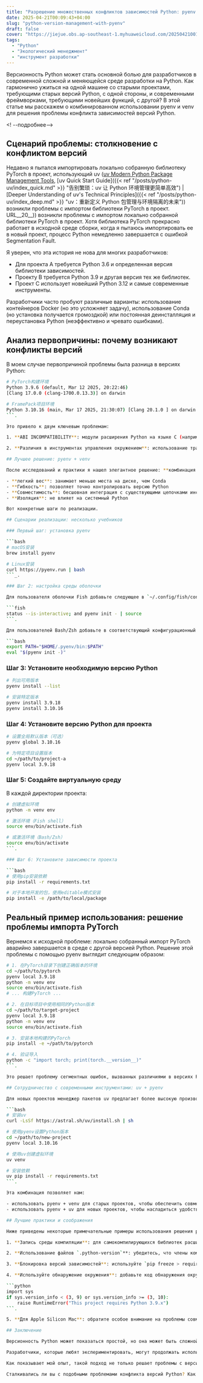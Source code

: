 ```yaml
---
title: "Разрешение множественных конфликтов зависимостей Python: pyenv и venv в действии"
date: 2025-04-21T00:09:43+04:00
slug: "python-version-management-with-pyenv"
draft: false
cover: "https://jiejue.obs.ap-southeast-1.myhuaweicloud.com/20250421001116715.webp"
tags:
  - "Python"
  - "Экологический менеджмент"
  - "инструмент разработки"
---
```


Версионность Python может стать основной болью для разработчиков в современной сложной и меняющейся среде разработки на Python. Как гармонично ужиться на одной машине со старыми проектами, требующими старых версий Python, с одной стороны, и современными фреймворками, требующими новейших функций, с другой? В этой статье мы расскажем о комбинированном использовании pyenv и venv для решения проблемы конфликта зависимостей версий Python.

<! --подробнее-->

## Сценарий проблемы: столкновение с конфликтом версий

Недавно я пытался импортировать локально собранную библиотеку PyTorch в проект, использующий uv ([uv Modern Python Package Management Tools](https://github.com/astral-sh/uv), [uv Quick Start Guide]({{< ref "/posts/python-uv/index_quick.md" >}} "告别繁琐：uv 让 Python 环境管理更简单高效") | [Deeper Understanding of uv's Technical Principles]({{< ref "/posts/python-uv/index_deep.md" >}} "uv：重新定义 Python 包管理与环境隔离的未来")) возникли проблемы с импортом библиотеки PyTorch в проект. URL__20__)) возникли проблемы с импортом локально собранной библиотеки PyTorch в проект. Хотя библиотека PyTorch прекрасно работает в исходной среде сборки, когда я пытаюсь импортировать ее в новый проект, процесс Python немедленно завершается с ошибкой Segmentation Fault.

Я уверен, что эта история не нова для многих разработчиков:

- Для проекта A требуется Python 3.6 и определенная версия библиотеки зависимостей.
- Проекту B требуется Python 3.9 и другая версия тех же библиотек.
- Проект C использует новейший Python 3.12 и самые современные инструменты.

Разработчики часто пробуют различные варианты: использование контейнеров Docker (но это усложняет задачу), использование Conda (но установка получается громоздкой) или постоянная деинсталляция и переустановка Python (неэффективно и чревато ошибками).

## Анализ первопричины: почему возникают конфликты версий

В моем случае первопричиной проблемы была разница в версиях Python:

```bash
# PyTorch构建环境
Python 3.9.6 (default, Mar 12 2025, 20:22:46)
[Clang 17.0.0 (clang-1700.0.13.3)] on darwin

# FramePack项目环境
Python 3.10.16 (main, Mar 17 2025, 21:30:07) [Clang 20.1.0 ] on darwin
```.

Это привело к двум ключевым проблемам:

1. **ABI INCOMPATIBILITY**: модули расширения Python на языке C (например, ядро PyTorch) привязываются к определенной версии Python ABI (Application Binary Interface) во время компиляции. При загрузке в разных версиях Python эти модули могут работать некорректно или даже приводить к сбоям.

2. **Различия в инструментах управления окружением**: использование традиционных venv и pip с одной стороны и современных uv с другой приводит к разной логике разрешения зависимостей.

## Лучшее решение: pyenv + venv

После исследований и практики я нашел элегантное решение: **комбинация pyenv + venv**. У этого решения есть несколько ключевых преимуществ:

- **легкий вес**: занимает меньше места на диске, чем Conda
- **Гибкость**: позволяет точно контролировать версию Python
- **Совместимость**: бесшовная интеграция с существующими цепочками инструментов
- **Изоляция**: не влияет на системный Python

Вот конкретные шаги по реализации.

## Сценарии реализации: несколько учебников

### Первый шаг: установка pyenv

```bash
# macOS安装
brew install pyenv

# Linux安装
curl https://pyenv.run | bash
```_.

### Шаг 2: настройка среды оболочки

Для пользователя оболочки Fish добавьте следующее в `~/.config/fish/config.fish`:

```fish
status --is-interactive; and pyenv init - | source
```.

Для пользователей Bash/Zsh добавьте в соответствующий конфигурационный файл (`.bashrc`/`.zshrc`):

```bash
export PATH="$HOME/.pyenv/bin:$PATH"
eval "$(pyenv init -)"
```

### Шаг 3: Установите необходимую версию Python

```bash
# 列出可用版本
pyenv install --list

# 安装特定版本
pyenv install 3.9.18
pyenv install 3.10.16
```

### Шаг 4: Установите версию Python для проекта

```bash
# 设置全局默认版本（可选）
pyenv global 3.10.16

# 为特定项目设置版本
cd ~/path/to/project-a
pyenv local 3.9.18
```

### Шаг 5: Создайте виртуальную среду

В каждой директории проекта:

```bash
# 创建虚拟环境
python -m venv env

# 激活环境（Fish shell）
source env/bin/activate.fish

# 或激活环境（Bash/Zsh）
source env/bin/activate
```.

### Шаг 6: Установите зависимости проекта

```bash
# 使用pip安装依赖
pip install -r requirements.txt

# 对于本地开发的包，使用editable模式安装
pip install -e /path/to/local/package
```

## Реальный пример использования: решение проблемы импорта PyTorch

Вернемся к исходной проблеме: локально собранный импорт PyTorch аварийно завершается в среде с другой версией Python. Решение этой проблемы с помощью pyenv выглядит следующим образом:

```bash
# 1. 在PyTorch目录下创建正确版本的环境
cd ~/path/to/pytorch
pyenv local 3.9.18
python -m venv env
source env/bin/activate.fish
# ... 构建PyTorch ...

# 2. 在目标项目中使用相同的Python版本
cd ~/path/to/target-project
pyenv local 3.9.18
python -m venv env
source env/bin/activate.fish

# 3. 安装本地构建的PyTorch
pip install -e ~/path/to/pytorch

# 4. 验证导入
python -c "import torch; print(torch.__version__)"
```.

Это решает проблему сегментных ошибок, вызванных различиями в версиях Python, поскольку мы убедились, что среда разработки и среда выполнения используют одну и ту же версию Python.

## Сотрудничество с современными инструментами: uv + pyenv

Для новых проектов менеджер пакетов uv предлагает более высокую производительность и лучшее разрешение зависимостей, чем pip. Мы можем использовать pyenv в связке с uv:

```bash
# 安装uv
curl -LsSf https://astral.sh/uv/install.sh | sh

# 使用pyenv设置Python版本
cd ~/path/to/new-project
pyenv local 3.10.16

# 使用uv创建虚拟环境
uv venv

# 安装依赖
uv pip install -r requirements.txt
```.

Эта комбинация позволяет нам:

- использовать pyenv + venv для старых проектов, чтобы обеспечить совместимость версий
- использовать pyenv + uv для новых проектов, чтобы насладиться удобством современных инструментов.

## Лучшие практики и соображения

Ниже приведены некоторые примечательные примеры использования решения pyenv + venv:

1. **Запись среды компиляции**: для самокомпилирующихся библиотек расширений Python (например, PyTorch), записывайте в журнал подробную информацию о среде компиляции, включая версию Python, версию компилятора и т.д.

2. **Использование файлов `.python-version`**: убедитесь, что члены команды используют согласованную версию Python, создав файл `.python-version` в корневом каталоге проекта.

3. **Блокировка версий зависимостей**: используйте `pip freeze > requirements.txt` или более современный `pyproject.toml` для блокировки точных версий зависимостей.

4. **Используйте обнаружение окружения**: добавьте код обнаружения окружения в скрипт запуска проекта, чтобы заранее обнаружить проблемы в несовместимых окружениях:

```python
import sys
if sys.version_info < (3, 9) or sys.version_info >= (3, 10):
    raise RuntimeError("This project requires Python 3.9.x")
```.

5. **Для Apple Silicon Mac**: обратите особое внимание на проблемы совместимости между архитектурами x86 и ARM, которые могут потребовать использования специальных параметров компиляции.

## Заключение

Версионность Python может показаться простой, но она может быть сложной, особенно если речь идет о больших проектах и расширениях на C. pyenv + venv предоставляет легкое, гибкое и мощное решение для решения проблем, связанных с конфликтом версий.

Разработчики, которые любят экспериментировать, могут продолжать использовать современные инструменты, такие как uv, в новых проектах, в то время как pyenv обеспечивает согласованность базовой версии Python и беспрепятственное взаимодействие между старыми и новыми инструментами.

Как показывает мой опыт, такой подход не только решает проблемы с версионированием в старых проектах, но и обеспечивает большую гибкость и эффективность рабочего процесса разработки.

Сталкивались ли вы с подобными проблемами конфликта версий Python? Как вы их решали? Не стесняйтесь делиться своим опытом и соображениями в разделе комментариев.
